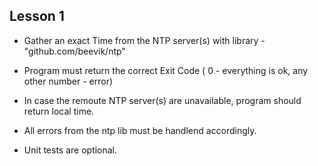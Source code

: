 ## Lesson 1
* Gather an exact Time from the NTP server(s) with library - "github.com/beevik/ntp"

* Program must return the correct Exit Code ( 0 - everything is ok, any other number - error)

* In case the remoute NTP server(s) are unavailable, program should return local time.

* All errors from the ntp lib must be handlend accordingly.

* Unit tests are optional.
